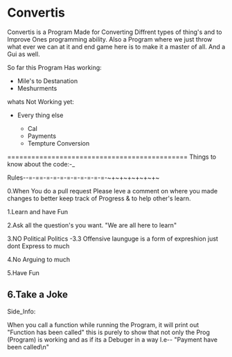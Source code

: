 # Convertis

Convertis is a Program Made for Converting Diffrent types of thing's and to Improve Ones programming ability.
Also a Program where we just throw what ever we can at it and end game here is to make it a master of all.
And a Gui as well.

So far this Program Has working:
   - Mile's to Destanation
   - Meshurments
   
whats Not Working yet:
* Every thing else

  * Cal
   * Payments
    *  Tempture Conversion
   
=============================================
Things to know about the code:-_

Rules--=-==-=-=-=-=-=-=-=-=-=-~+~+~+~+~+~+~

0.When You do a pull request Please leve a comment on where you made changes
   to better keep track of Progress & to help other's learn.

1.Learn and have Fun

2.Ask all the question's you want. "We are all here to learn"

3.NO Political Politics 
 -3.3 Offensive launguge is a form of expreshion just dont Express to much
   
4.No Arguing to much
         
5.Have Fun

6.Take a Joke
----------------------------------------------
Side_Info:

When you call a function while running the Program, it will print out "Function has been called" this is purely to show that not only the Prog (Program)
is working and as if its a Debuger in a way I.e-- "Payment have been called\n"




